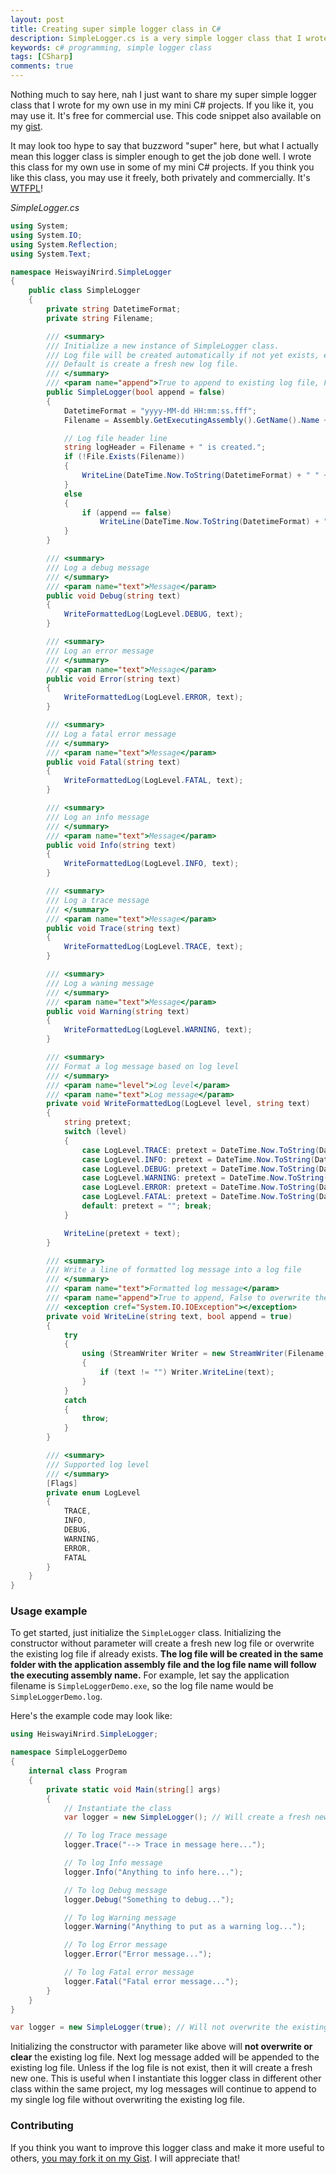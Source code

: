 ```yaml
---
layout: post
title: Creating super simple logger class in C#
description: SimpleLogger.cs is a very simple logger class that I wrote for my own use in some of my mini C# project developments.
keywords: c# programming, simple logger class
tags: [CSharp]
comments: true
---
```


Nothing much to say here, nah I just want to share my super simple logger class that I wrote for my own use in my mini C# projects. If you like it, you may use it. It's free for commercial use. This code snippet also available on my [gist](https://gist.github.com/heiswayi/69ef5413c0f28b3a58d964447c275058).

It may look too hype to say that buzzword "super" here, but what I actually mean this logger class is simpler enough to get the job done well. I wrote this class for my own use in some of my mini C# projects. If you think you like this class, you may use it freely, both privately and commercially. It's [WTFPL](http://www.wtfpl.net/txt/copying/)!

_SimpleLogger.cs_

```csharp
using System;
using System.IO;
using System.Reflection;
using System.Text;

namespace HeiswayiNrird.SimpleLogger
{
    public class SimpleLogger
    {
        private string DatetimeFormat;
        private string Filename;

        /// <summary>
        /// Initialize a new instance of SimpleLogger class.
        /// Log file will be created automatically if not yet exists, else it can be either a fresh new file or append to the existing file.
        /// Default is create a fresh new log file.
        /// </summary>
        /// <param name="append">True to append to existing log file, False to overwrite and create new log file</param>
        public SimpleLogger(bool append = false)
        {
            DatetimeFormat = "yyyy-MM-dd HH:mm:ss.fff";
            Filename = Assembly.GetExecutingAssembly().GetName().Name + ".log";

            // Log file header line
            string logHeader = Filename + " is created.";
            if (!File.Exists(Filename))
            {
                WriteLine(DateTime.Now.ToString(DatetimeFormat) + " " + logHeader, false);
            }
            else
            {
                if (append == false)
                    WriteLine(DateTime.Now.ToString(DatetimeFormat) + " " + logHeader, false);
            }
        }

        /// <summary>
        /// Log a debug message
        /// </summary>
        /// <param name="text">Message</param>
        public void Debug(string text)
        {
            WriteFormattedLog(LogLevel.DEBUG, text);
        }

        /// <summary>
        /// Log an error message
        /// </summary>
        /// <param name="text">Message</param>
        public void Error(string text)
        {
            WriteFormattedLog(LogLevel.ERROR, text);
        }

        /// <summary>
        /// Log a fatal error message
        /// </summary>
        /// <param name="text">Message</param>
        public void Fatal(string text)
        {
            WriteFormattedLog(LogLevel.FATAL, text);
        }

        /// <summary>
        /// Log an info message
        /// </summary>
        /// <param name="text">Message</param>
        public void Info(string text)
        {
            WriteFormattedLog(LogLevel.INFO, text);
        }

        /// <summary>
        /// Log a trace message
        /// </summary>
        /// <param name="text">Message</param>
        public void Trace(string text)
        {
            WriteFormattedLog(LogLevel.TRACE, text);
        }

        /// <summary>
        /// Log a waning message
        /// </summary>
        /// <param name="text">Message</param>
        public void Warning(string text)
        {
            WriteFormattedLog(LogLevel.WARNING, text);
        }

        /// <summary>
        /// Format a log message based on log level
        /// </summary>
        /// <param name="level">Log level</param>
        /// <param name="text">Log message</param>
        private void WriteFormattedLog(LogLevel level, string text)
        {
            string pretext;
            switch (level)
            {
                case LogLevel.TRACE: pretext = DateTime.Now.ToString(DatetimeFormat) + " [TRACE]   "; break;
                case LogLevel.INFO: pretext = DateTime.Now.ToString(DatetimeFormat) + " [INFO]    "; break;
                case LogLevel.DEBUG: pretext = DateTime.Now.ToString(DatetimeFormat) + " [DEBUG]   "; break;
                case LogLevel.WARNING: pretext = DateTime.Now.ToString(DatetimeFormat) + " [WARNING] "; break;
                case LogLevel.ERROR: pretext = DateTime.Now.ToString(DatetimeFormat) + " [ERROR]   "; break;
                case LogLevel.FATAL: pretext = DateTime.Now.ToString(DatetimeFormat) + " [FATAL]   "; break;
                default: pretext = ""; break;
            }

            WriteLine(pretext + text);
        }

        /// <summary>
        /// Write a line of formatted log message into a log file
        /// </summary>
        /// <param name="text">Formatted log message</param>
        /// <param name="append">True to append, False to overwrite the file</param>
        /// <exception cref="System.IO.IOException"></exception>
        private void WriteLine(string text, bool append = true)
        {
            try
            {
                using (StreamWriter Writer = new StreamWriter(Filename, append, Encoding.UTF8))
                {
                    if (text != "") Writer.WriteLine(text);
                }
            }
            catch
            {
                throw;
            }
        }

        /// <summary>
        /// Supported log level
        /// </summary>
        [Flags]
        private enum LogLevel
        {
            TRACE,
            INFO,
            DEBUG,
            WARNING,
            ERROR,
            FATAL
        }
    }
}
```

### Usage example

To get started, just initialize the `SimpleLogger` class. Initializing the constructor without parameter will create a fresh new log file or overwrite the existing log file if already exists. **The log file will be created in the same folder with the application assembly file and the log file name will follow the executing assembly name.** For example, let say the application filename is `SimpleLoggerDemo.exe`, so the log file name would be `SimpleLoggerDemo.log`.

Here's the example code may look like:

```csharp
using HeiswayiNrird.SimpleLogger;

namespace SimpleLoggerDemo
{
    internal class Program
    {
        private static void Main(string[] args)
        {
            // Instantiate the class
            var logger = new SimpleLogger(); // Will create a fresh new log file

            // To log Trace message
            logger.Trace("--> Trace in message here...");

            // To log Info message
            logger.Info("Anything to info here...");

            // To log Debug message
            logger.Debug("Something to debug...");

            // To log Warning message
            logger.Warning("Anything to put as a warning log...");

            // To log Error message
            logger.Error("Error message...");

            // To log Fatal error message
            logger.Fatal("Fatal error message...");
        }
    }
}
```

```csharp
var logger = new SimpleLogger(true); // Will not overwrite the existing log file
```

Initializing the constructor with parameter like above will **not overwrite or clear** the existing log file. Next log message added will be appended to the existing log file. Unless if the log file is not exist, then it will create a fresh new one. This is useful when I instantiate this logger class in different other class within the same project, my log messages will continue to append to my single log file without overwriting the existing log file.

### Contributing

If you think you want to improve this logger class and make it more useful to others, [you may fork it on my Gist](https://gist.github.com/heiswayi/69ef5413c0f28b3a58d964447c275058). I will appreciate that!
